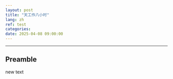 ```yaml
---
layout: post
title: "天工作八小时"
lang: zh
ref: test
categories: 
date: 2025-04-08 09:00:00
---
```


***

## Preamble

new text 